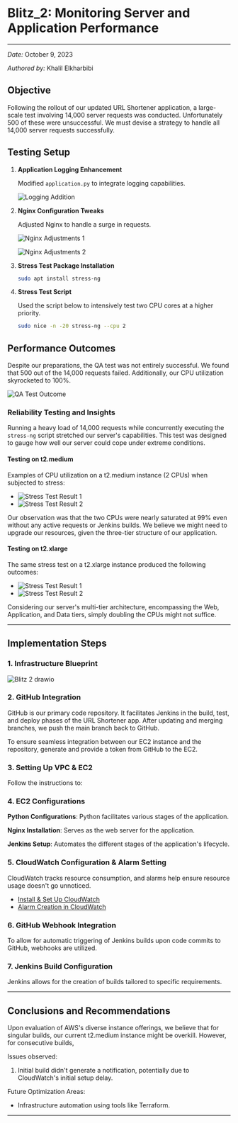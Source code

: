 # Blitz_2:  Monitoring Server and Application Performance



---

*Date:* October 9, 2023

*Authored by:* Khalil Elkharbibi

## Objective

Following the rollout of our updated URL Shortener application, a large-scale test involving 14,000 server requests was conducted. Unfortunately 500 of these were unsuccessful. We must devise a strategy to handle all 14,000 server requests successfully.

## Testing Setup

1. **Application Logging Enhancement**

   Modified `application.py` to integrate logging capabilities.

   ![Logging Addition](images/Application_py_add_logging.png)

2. **Nginx Configuration Tweaks**

   Adjusted Nginx to handle a surge in requests.

   ![Nginx Adjustments 1](images/Nginx_config_1.png)
   
   ![Nginx Adjustments 2](images/Nginx_config_2.png)

3. **Stress Test Package Installation**

   ```bash
   sudo apt install stress-ng
   ```

4. **Stress Test Script**

   Used the script below to intensively test two CPU cores at a higher priority.

   ```bash
   sudo nice -n -20 stress-ng --cpu 2
   ```

## Performance Outcomes

Despite our preparations, the QA test was not entirely successful. We found that 500 out of the 14,000 requests failed. Additionally, our CPU utilization skyrocketed to 100%.

![QA Test Outcome](images/QA_Test_Notification.png)

### Reliability Testing and Insights

Running a heavy load of 14,000 requests while concurrently executing the `stress-ng` script stretched our server's capabilities. This test was designed to gauge how well our server could cope under extreme conditions.

#### Testing on t2.medium

Examples of CPU utilization on a t2.medium instance (2 CPUs) when subjected to stress:

- ![Stress Test Result 1](images/Deploy_4_user1_Stress_Test.png)
- ![Stress Test Result 2](images/Deploy_4_user0_Stress_Test.png)

Our observation was that the two CPUs were nearly saturated at 99% even without any active requests or Jenkins builds. We believe we might need to upgrade our resources, given the three-tier structure of our application.

#### Testing on t2.xlarge

The same stress test on a t2.xlarge instance produced the following outcomes:

- ![Stress Test Result 1](images/CPU_1_Deploy.png)
- ![Stress Test Result 2](images/CPU_2_Deploy.png)


Considering our server's multi-tier architecture, encompassing the Web, Application, and Data tiers, simply doubling the CPUs might not suffice.

---

## Implementation Steps

### 1. Infrastructure Blueprint 

   ![Blitz 2 drawio](https://github.com/atlas-lion91/Blitz_2/assets/140761974/35a61ce2-c246-4f27-8f75-a9fb24dde75e)

### 2. GitHub Integration

GitHub is our primary code repository. It facilitates Jenkins in the build, test, and deploy phases of the URL Shortener app. After updating and merging branches, we push the main branch back to GitHub.

To ensure seamless integration between our EC2 instance and the repository, generate and provide a token from GitHub to the EC2.



### 3. Setting Up VPC & EC2

Follow the instructions to:



### 4. EC2 Configurations

**Python Configurations**: Python facilitates various stages of the application.



**Nginx Installation**: Serves as the web server for the application.



**Jenkins Setup**: Automates the different stages of the application's lifecycle.



### 5. CloudWatch Configuration & Alarm Setting

CloudWatch tracks resource consumption, and alarms help ensure resource usage doesn't go unnoticed.

- [Install & Set Up CloudWatch](https://docs.aws.amazon.com/AmazonCloudWatch/latest/monitoring/install-CloudWatch-Agent-on-EC2-Instance-fleet.html)
- [Alarm Creation in CloudWatch](https://docs.aws.amazon.com/AmazonCloudWatch/latest/monitoring/ConsoleAlarms.html)

### 6. GitHub Webhook Integration

To allow for automatic triggering of Jenkins builds upon code commits to GitHub, webhooks are utilized.



### 7. Jenkins Build Configuration

Jenkins allows for the creation of builds tailored to specific requirements.



---

## Conclusions and Recommendations

Upon evaluation of AWS's diverse instance offerings, we believe that for singular builds, our current t2.medium instance might be overkill. However, for consecutive builds, 

Issues observed:

1. Initial build didn't generate a notification, potentially due to CloudWatch's initial setup delay.

Future Optimization Areas:

- Infrastructure automation using tools like Terraform.

---

